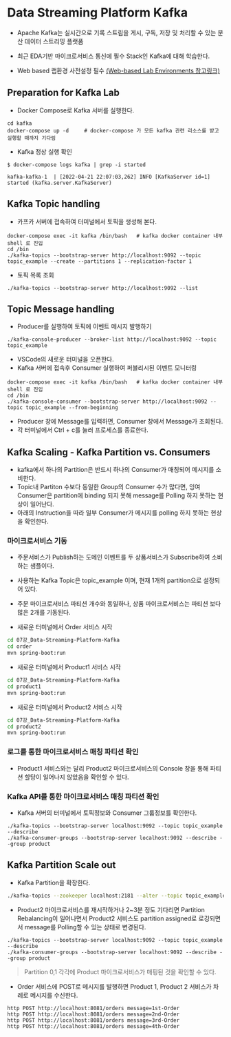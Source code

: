 # Data Streaming Platform Kafka
- Apache Kafka는 실시간으로 기록 스트림을 게시, 구독, 저장 및 처리할 수 있는 분산 데이터 스트리밍 플랫폼 
- 최근 EDA기반 마이크로서비스 통신에 필수 Stack인 Kafka에 대해 학습한다.

- Web based 랩환경 사전설정 필수
[(Web-based Lab Environments 참고링크)](https://github.com/acmexii/msaez-labs/tree/main/06%EA%B0%95_Sample-Order-Microservice#configure-web-based-rumtime-environments)

## Preparation for Kafka Lab
- Docker Compose로 Kafka 서버를 실행한다.
```
cd kafka
docker-compose up -d     # docker-compose 가 모든 kafka 관련 리소스를 받고 실행할 때까지 기다림
```
- Kafka 정상 실행 확인
```
$ docker-compose logs kafka | grep -i started    

kafka-kafka-1  | [2022-04-21 22:07:03,262] INFO [KafkaServer id=1] started (kafka.server.KafkaServer)
```

## Kafka Topic handling
- 카프카 서버에 접속하여 터미널에서 토픽을 생성해 본다.
```
docker-compose exec -it kafka /bin/bash   # kafka docker container 내부 shell 로 진입
cd /bin
./kafka-topics --bootstrap-server http://localhost:9092 --topic topic_example --create --partitions 1 --replication-factor 1
```

- 토픽 목록 조회
```
./kafka-topics --bootstrap-server http://localhost:9092 --list 
```

## Topic Message handling
- Producer를 실행하여 토픽에 이벤트 메시지 발행하기 
```
./kafka-console-producer --broker-list http://localhost:9092 --topic topic_example

```

- VSCode의 새로운 터미널을 오픈한다.
- Kafka 서버에 접속후 Consumer 실행하여 퍼블리시된 이벤트 모니터링 
```
docker-compose exec -it kafka /bin/bash   # kafka docker container 내부 shell 로 진입
cd /bin
./kafka-console-consumer --bootstrap-server http://localhost:9092 --topic topic_example --from-beginning
```

- Producer 창에 Message를 입력하면, Consumer 창에서 Message가 조회된다.
- 각 터미널에서 Ctrl + c를 눌러 프로세스를 종료한다.

## Kafka Scaling - Kafka Partition vs. Consumers
- kafka에서 하나의 Partition은 반드시 하나의 Consumer가 매칭되어 메시지를 소비한다. 
- Topic내 Partiton 수보다 동일한 Group의 Consumer 수가 많다면, 잉여 Consumer은 partition에 binding 되지 못해 message를 Polling 하지 못하는 현상이 일어난다. 
- 아래의 Instruction을 따라 일부 Consumer가 메시지를 polling 하지 못하는 현상을 확인한다. 

### 마이크로서비스 기동
- 주문서비스가 Publish하는 도메인 이벤트를 두 상품서비스가 Subscribe하여 소비하는 샘플이다.
- 사용하는 Kafka Topic은 topic_example 이며, 현재 1개의 partition으로 설정되어 있다.
- 주문 마이크로서비스 파티션 개수와 동일하나, 상품 마이크로서비스는 파티션 보다 많은 2개를 기동된다.

- 새로운 터미널에서 Order 서비스 시작
```bash
cd 07강_Data-Streaming-Platform-Kafka
cd order
mvn spring-boot:run
```

- 새로운 터미널에서 Product1 서비스 시작
```bash
cd 07강_Data-Streaming-Platform-Kafka
cd product1
mvn spring-boot:run
```

- 새로운 터미널에서 Product2 서비스 시작
```bash
cd 07강_Data-Streaming-Platform-Kafka
cd product2
mvn spring-boot:run
```

### 로그를 통한 마이크로서비스 매칭 파티션 확인
- Product1 서비스와는 달리 Product2 마이크로서비스의 Console 창을 통해 파티션 할당이 일어나지 않았음을 확인할 수 있다.

### Kafka API를 통한 마이크로서비스 매칭 파티션 확인 
- Kafka 서버의 터미널에서 토픽정보와 Consumer 그룹정보를 확인한다.
```
./kafka-topics --bootstrap-server localhost:9092 --topic topic_example --describe
./kafka-consumer-groups --bootstrap-server localhost:9092 --describe --group product
```


## Kafka Partition Scale out 
- Kafka Partition을 확장한다. 

```sh 
./kafka-topics --zookeeper localhost:2181 --alter --topic topic_example -partitions 2
```

- Product2 마이크로서비스를 재시작하거나 2~3분 정도 기다리면 Partition Rebalancing이 일어나면서 Product2 서비스도 partition assigned로 로깅되면서 message를 Polling할 수 있는 상태로 변경된다.
```
./kafka-topics --bootstrap-server localhost:9092 --topic topic_example --describe
./kafka-consumer-groups --bootstrap-server localhost:9092 --describe --group product
```

> Partition 0,1 각각에 Product 마이크로서비스가 매핑된 것을 확인할 수 있다.

- Order 서비스에 POST로 메시지를 발행하면 Product 1, Product 2 서비스가 차례로 메시지를 수신한다. 

```
http POST http://localhost:8081/orders message=1st-Order
http POST http://localhost:8081/orders message=2nd-Order
http POST http://localhost:8081/orders message=3rd-Order
http POST http://localhost:8081/orders message=4th-Order
```
